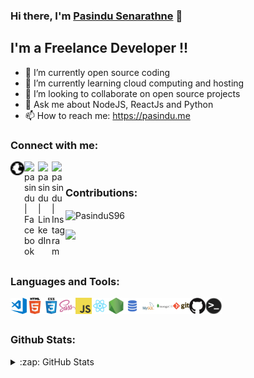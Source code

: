 ### Hi there, I'm [Pasindu Senarathne][website] 👋

## I'm a Freelance Developer !!

- 🔭 I’m currently open source coding
- 🌱 I’m currently learning cloud computing and hosting
- 👯 I’m looking to collaborate on open source projects
- 💬 Ask me about NodeJS, ReactJs and Python
- 📫 How to reach me: https://pasindu.me

### Connect with me:

[<img align="left" alt="pasindu.com" width="22px" src="https://raw.githubusercontent.com/iconic/open-iconic/master/svg/globe.svg" />][website]
[<img align="left" alt="pasindu | Facebook" width="22px" src="https://cdn.jsdelivr.net/npm/simple-icons@v3/icons/facebook.svg" />][facebook]
[<img align="left" alt="pasindu | LinkedIn" width="22px" src="https://cdn.jsdelivr.net/npm/simple-icons@v3/icons/linkedin.svg" />][linkedin]
[<img align="left" alt="pasindu | Instagram" width="22px" src="https://cdn.jsdelivr.net/npm/simple-icons@v3/icons/instagram.svg" />][instagram]

<br />

### Contributions:

<p><img align="center" src="https://github-readme-streak-stats.herokuapp.com/?user=PasinduS96&" alt="PasinduS96" /></p>

![](https://komarev.com/ghpvc/?username=PasinduS96)

</br>


### Languages and Tools:

<img align="left" alt="Visual Studio Code" width="26px" src="https://raw.githubusercontent.com/github/explore/80688e429a7d4ef2fca1e82350fe8e3517d3494d/topics/visual-studio-code/visual-studio-code.png" />
<img align="left" alt="HTML5" width="26px" src="https://raw.githubusercontent.com/github/explore/80688e429a7d4ef2fca1e82350fe8e3517d3494d/topics/html/html.png" />
<img align="left" alt="CSS3" width="26px" src="https://raw.githubusercontent.com/github/explore/80688e429a7d4ef2fca1e82350fe8e3517d3494d/topics/css/css.png" />
<img align="left" alt="Sass" width="26px" src="https://raw.githubusercontent.com/github/explore/80688e429a7d4ef2fca1e82350fe8e3517d3494d/topics/sass/sass.png" />
<img align="left" alt="JavaScript" width="26px" src="https://raw.githubusercontent.com/github/explore/80688e429a7d4ef2fca1e82350fe8e3517d3494d/topics/javascript/javascript.png" />
<img align="left" alt="React" width="26px" src="https://raw.githubusercontent.com/github/explore/80688e429a7d4ef2fca1e82350fe8e3517d3494d/topics/react/react.png" />
<img align="left" alt="Node.js" width="26px" src="https://raw.githubusercontent.com/github/explore/80688e429a7d4ef2fca1e82350fe8e3517d3494d/topics/nodejs/nodejs.png" />
<img align="left" alt="SQL" width="26px" src="https://raw.githubusercontent.com/github/explore/80688e429a7d4ef2fca1e82350fe8e3517d3494d/topics/sql/sql.png" />
<img align="left" alt="MySQL" width="26px" src="https://raw.githubusercontent.com/github/explore/80688e429a7d4ef2fca1e82350fe8e3517d3494d/topics/mysql/mysql.png" />
<img align="left" alt="MongoDB" width="26px" src="https://raw.githubusercontent.com/github/explore/80688e429a7d4ef2fca1e82350fe8e3517d3494d/topics/mongodb/mongodb.png" />
<img align="left" alt="Git" width="26px" src="https://raw.githubusercontent.com/github/explore/80688e429a7d4ef2fca1e82350fe8e3517d3494d/topics/git/git.png" />
<img align="left" alt="GitHub" width="26px" src="https://raw.githubusercontent.com/github/explore/78df643247d429f6cc873026c0622819ad797942/topics/github/github.png" />
<img align="left" alt="Terminal" width="26px" src="https://raw.githubusercontent.com/github/explore/80688e429a7d4ef2fca1e82350fe8e3517d3494d/topics/terminal/terminal.png" />

<br />
<br />

### Github Stats:

<details>
  <summary>:zap: GitHub Stats</summary>

  <img align="left" alt="Pasindu's GitHub Stats" src="https://github-readme-stats.codestackr.vercel.app/api?username=PasinduS96&show_icons=true&hide_border=true" />

</details>

[website]: https://pasindu.me/
[instagram]: https://www.instagram.com/p_a_s_i_y_a_96
[linkedin]: https://www.linkedin.com/in/pasindu-senarathne-7b96a313a
[facebook]: https://www.facebook.com/pasindubhagya.senarathne

